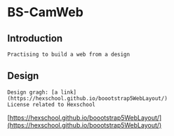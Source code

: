 # BS-CamWeb

## Introduction
```
Practising to build a web from a design

```
## Design 
```
Design gragh: [a link](https://hexschool.github.io/boootstrap5WebLayout/)
License related to Hexschool

```
[https://hexschool.github.io/boootstrap5WebLayout/](https://hexschool.github.io/boootstrap5WebLayout/)

 


